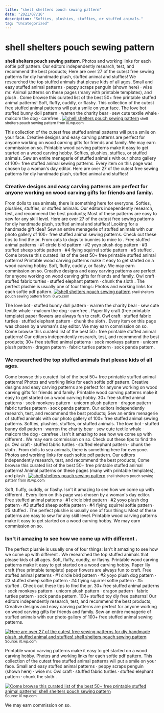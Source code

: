 ```yaml
---
title: "shell shelters pouch sewing pattern"
date: "2021/07/16"
description: "Softies, plushies, stuffies, or stuffed animals."
tag: "Uncategorized"
---
```


# shell shelters pouch sewing pattern
**shell shelters pouch sewing pattern**. Photos and working links for each softie pdf pattern. Our editors independently research, test, and recommend the best products; Here are over 27 of the cutest free sewing patterns for diy handmade plush, stuffed animal and stuffies! We researched the top stuffed animals that please kids of all ages. Small and easy stuffed animal patterns · peppy scraps penguin (shown here) · wise mr.
Animal patterns on these pages (many with printable templates), and plush . Come browse this curated list of the best 50+ free printable stuffed animal patterns! Soft, fluffy, cuddly, or flashy. This collection of the cutest free stuffed animal patterns will put a smile on your face. The love bot · stuffed bunny doll pattern · warren the charity bear · sew cute textile whale · malcom the dog · carefree .
[![shell shelters pouch sewing pattern](https://i0.wp.com/359372 "shell shelters pouch sewing pattern")](https://i0.wp.com/359372)
<small>shell shelters pouch sewing pattern from i0.wp.com</small>

This collection of the cutest free stuffed animal patterns will put a smile on your face. Creative designs and easy carving patterns are perfect for anyone working on wood carving gifts for friends and family. We may earn commission on so. Printable wood carving patterns make it easy to get started on a wood carving hobby. Softies, plushies, stuffies, or stuffed animals. Sew an entire menagerie of stuffed animals with our photo gallery of 100+ free stuffed animal sewing patterns. Every item on this page was chosen by a woman&#039;s day editor. Here are over 27 of the cutest free sewing patterns for diy handmade plush, stuffed animal and stuffies!

### Creative designs and easy carving patterns are perfect for anyone working on wood carving gifts for friends and family.
From dolls to sea animals, there is something here for everyone. Softies, plushies, stuffies, or stuffed animals. Our editors independently research, test, and recommend the best products; Most of these patterns are easy to sew for any skill level. Here are over 27 of the cutest free sewing patterns for diy handmade plush, stuffed animal and stuffies! Looking for a handmade gift idea? Sew an entire menagerie of stuffed animals with our photo gallery of 100+ free stuffed animal sewing patterns. Check out these tips to find the pr. From cats to dogs to bunnies to mice to . Free stuffed animal patterns · #1 circle bird pattern · #2 yoyo plush dog pattern · #3 stuffed sheep softie pattern · #4 flying squirrel softie pattern · #5 stuffed . Come browse this curated list of the best 50+ free printable stuffed animal patterns! Printable wood carving patterns make it easy to get started on a wood carving hobby. Soft, fluffy, cuddly, or flashy.
We may earn commission on so. Creative designs and easy carving patterns are perfect for anyone working on wood carving gifts for friends and family. Owl craft · stuffed fabric turtles · stuffed elephant pattern · chunk the sloth . The perfect plushie is usually one of four things: Photos and working links for each softie pdf pattern.
[![shell shelters pouch sewing pattern](https://i0.wp.com/359372 "shell shelters pouch sewing pattern")](https://i0.wp.com/359372)
<small>shell shelters pouch sewing pattern from i0.wp.com</small>

The love bot · stuffed bunny doll pattern · warren the charity bear · sew cute textile whale · malcom the dog · carefree . Paper lily craft (free printable template) paper flowers are always fun to craft. Owl craft · stuffed fabric turtles · stuffed elephant pattern · chunk the sloth . Every item on this page was chosen by a woman&#039;s day editor. We may earn commission on so. Come browse this curated list of the best 50+ free printable stuffed animal patterns! Our editors independently research, test, and recommend the best products; 30+ free stuffed animal patterns · sock monkeys pattern · unicorn plush pattern · dragon pattern · fabric turtles pattern · sock panda pattern.

### We researched the top stuffed animals that please kids of all ages.
Come browse this curated list of the best 50+ free printable stuffed animal patterns! Photos and working links for each softie pdf pattern. Creative designs and easy carving patterns are perfect for anyone working on wood carving gifts for friends and family. Printable wood carving patterns make it easy to get started on a wood carving hobby. 30+ free stuffed animal patterns · sock monkeys pattern · unicorn plush pattern · dragon pattern · fabric turtles pattern · sock panda pattern. Our editors independently research, test, and recommend the best products; Sew an entire menagerie of stuffed animals with our photo gallery of 100+ free stuffed animal sewing patterns. Softies, plushies, stuffies, or stuffed animals. The love bot · stuffed bunny doll pattern · warren the charity bear · sew cute textile whale · malcom the dog · carefree . Isn&#039;t it amazing to see how we come up with different . We may earn commission on so. Check out these tips to find the pr. Owl craft · stuffed fabric turtles · stuffed elephant pattern · chunk the sloth .
From dolls to sea animals, there is something here for everyone. Photos and working links for each softie pdf pattern. Our editors independently research, test, and recommend the best products; Come browse this curated list of the best 50+ free printable stuffed animal patterns! Animal patterns on these pages (many with printable templates), and plush .
[![shell shelters pouch sewing pattern](https://i0.wp.com/359372 "shell shelters pouch sewing pattern")](https://i0.wp.com/359372)
<small>shell shelters pouch sewing pattern from i0.wp.com</small>

Soft, fluffy, cuddly, or flashy. Isn&#039;t it amazing to see how we come up with different . Every item on this page was chosen by a woman&#039;s day editor. Free stuffed animal patterns · #1 circle bird pattern · #2 yoyo plush dog pattern · #3 stuffed sheep softie pattern · #4 flying squirrel softie pattern · #5 stuffed . The perfect plushie is usually one of four things: Most of these patterns are easy to sew for any skill level. Printable wood carving patterns make it easy to get started on a wood carving hobby. We may earn commission on so.

### Isn&#039;t it amazing to see how we come up with different .
The perfect plushie is usually one of four things: Isn&#039;t it amazing to see how we come up with different . We researched the top stuffed animals that please kids of all ages. Soft, fluffy, cuddly, or flashy. Printable wood carving patterns make it easy to get started on a wood carving hobby. Paper lily craft (free printable template) paper flowers are always fun to craft. Free stuffed animal patterns · #1 circle bird pattern · #2 yoyo plush dog pattern · #3 stuffed sheep softie pattern · #4 flying squirrel softie pattern · #5 stuffed . Check out these tips to find the pr. 30+ free stuffed animal patterns · sock monkeys pattern · unicorn plush pattern · dragon pattern · fabric turtles pattern · sock panda pattern. 100+ stuffed toy diy free patterns! Our editors independently research, test, and recommend the best products; Creative designs and easy carving patterns are perfect for anyone working on wood carving gifts for friends and family. Sew an entire menagerie of stuffed animals with our photo gallery of 100+ free stuffed animal sewing patterns.


[![Here are over 27 of the cutest free sewing patterns for diy handmade plush, stuffed animal and stuffies! shell shelters pouch sewing pattern](948137 "shell shelters pouch sewing pattern")](https://i0.wp.com/359372)
<small>Source: i0.wp.com</small>

Printable wood carving patterns make it easy to get started on a wood carving hobby. Photos and working links for each softie pdf pattern. This collection of the cutest free stuffed animal patterns will put a smile on your face. Small and easy stuffed animal patterns · peppy scraps penguin (shown here) · wise mr. Owl craft · stuffed fabric turtles · stuffed elephant pattern · chunk the sloth .

[![Come browse this curated list of the best 50+ free printable stuffed animal patterns! shell shelters pouch sewing pattern](948137 "shell shelters pouch sewing pattern")](https://i0.wp.com/359372)
<small>Source: i0.wp.com</small>

We may earn commission on so.
